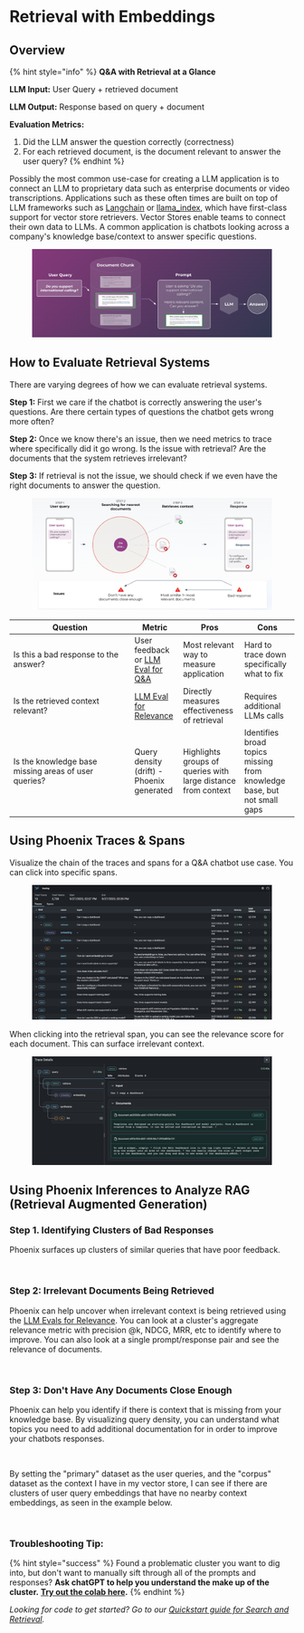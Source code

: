 # Retrieval with Embeddings

## Overview

{% hint style="info" %}
**Q\&A with Retrieval at a Glance**

**LLM Input:** User Query + retrieved document

**LLM Output:** Response based on query + document

**Evaluation Metrics:**

1. Did the LLM answer the question correctly (correctness)
2. For each retrieved document, is the document relevant to answer the user query?
{% endhint %}

Possibly the most common use-case for creating a LLM application is to connect an LLM to proprietary data such as enterprise documents or video transcriptions. Applications such as these often times are built on top of LLM frameworks such as [Langchain](https://github.com/langchain-ai/langchain) or [llama\_index](https://github.com/run-llama/llama\_index), which have first-class support for vector store retrievers. Vector Stores enable teams to connect their own data to LLMs. A common application is chatbots looking across a company's knowledge base/context to answer specific questions.

<figure><img src="../../.gitbook/assets/image.png" alt=""><figcaption></figcaption></figure>

## How to Evaluate Retrieval Systems

There are varying degrees of how we can evaluate retrieval systems.

**Step 1:** First we care if the chatbot is correctly answering the user's questions. Are there certain types of questions the chatbot gets wrong more often?

**Step 2:** Once we know there's an issue, then we need metrics to trace where specifically did it go wrong. Is the issue with retrieval? Are the documents that the system retrieves irrelevant?

**Step 3:** If retrieval is not the issue, we should check if we even have the right documents to answer the question.

<figure><img src="../../.gitbook/assets/image (10).png" alt=""><figcaption></figcaption></figure>

<table data-full-width="true"><thead><tr><th width="200">Question</th><th>Metric</th><th>Pros</th><th>Cons</th></tr></thead><tbody><tr><td>Is this a bad response to the answer?</td><td>User feedback or <a href="../../evaluation/how-to-evals/running-pre-tested-evals/q-and-a-on-retrieved-data.md">LLM Eval for Q&#x26;A</a></td><td>Most relevant way to measure application</td><td>Hard to trace down specifically what to fix</td></tr><tr><td>Is the retrieved context relevant?</td><td><a href="../../evaluation/how-to-evals/running-pre-tested-evals/retrieval-rag-relevance.md">LLM Eval for Relevance</a></td><td>Directly measures effectiveness of retrieval</td><td>Requires additional LLMs calls</td></tr><tr><td>Is the knowledge base missing areas of user queries?</td><td>Query density (drift) - Phoenix generated</td><td>Highlights groups of queries with large distance from context</td><td>Identifies broad topics missing from knowledge base, but not small gaps</td></tr></tbody></table>

## Using Phoenix Traces & Spans

Visualize the chain of the traces and spans for a Q\&A chatbot use case. You can click into specific spans.

<figure><img src="../../.gitbook/assets/image (1).png" alt=""><figcaption></figcaption></figure>

When clicking into the retrieval span, you can see the relevance score for each document. This can surface irrelevant context.

<figure><img src="../../.gitbook/assets/image (2).png" alt=""><figcaption></figcaption></figure>

## Using Phoenix Inferences to Analyze RAG (Retrieval Augmented Generation)

### Step 1. Identifying Clusters of Bad Responses

Phoenix surfaces up clusters of similar queries that have poor feedback.

<figure><img src="https://storage.googleapis.com/arize-assets/phoenix/assets/images/RAG_query_density.png" alt=""><figcaption></figcaption></figure>

### Step 2: Irrelevant Documents Being Retrieved

Phoenix can help uncover when irrelevant context is being retrieved using the [LLM Evals for Relevance](../../evaluation/how-to-evals/running-pre-tested-evals/retrieval-rag-relevance.md). You can look at a cluster's aggregate relevance metric with precision @k, NDCG, MRR, etc to identify where to improve. You can also look at a single prompt/response pair and see the relevance of documents.

<figure><img src="https://storage.googleapis.com/arize-assets/phoenix/assets/images/RAG_LLM_assisted_evals.png" alt=""><figcaption></figcaption></figure>

### Step 3: Don't Have Any Documents Close Enough

Phoenix can help you identify if there is context that is missing from your knowledge base. By visualizing query density, you can understand what topics you need to add additional documentation for in order to improve your chatbots responses.

<figure><img src="https://storage.googleapis.com/arize-assets/phoenix/assets/images/RAG_overview.png" alt=""><figcaption></figcaption></figure>

By setting the "primary" dataset as the user queries, and the "corpus" dataset as the context I have in my vector store, I can see if there are clusters of user query embeddings that have no nearby context embeddings, as seen in the example below.

<figure><img src="https://storage.googleapis.com/arize-assets/phoenix/assets/images/RAG_retrieval_connection.png" alt="" width="563"><figcaption></figcaption></figure>

### Troubleshooting Tip:

{% hint style="success" %}
Found a problematic cluster you want to dig into, but don't want to manually sift through all of the prompts and responses? **Ask chatGPT to help you understand the make up of the cluster.** [**Try out the colab here**](https://colab.research.google.com/github/Arize-ai/phoenix/blob/main/tutorials/find\_cluster\_export\_and\_explore\_with\_gpt.ipynb#scrollTo=Ss2n6JJyLQBm)**.**
{% endhint %}

_Looking for code to get started? Go to our_ [_Quickstart guide for Search and Retrieval_](../quickstart-retrieval.md)_._
